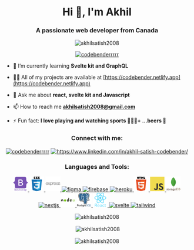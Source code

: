 <h1 align="center">Hi 👋, I'm Akhil</h1>
<h3 align="center">A passionate web developer from Canada</h3>

<p align="center"> <img src="https://komarev.com/ghpvc/?username=akhilsatish2008&label=Profile%20views&color=0e75b6&style=flat" alt="akhilsatish2008" /> </p>

<p align="center"> <a href="https://twitter.com/codebenderrrrr" target="blank"><img src="https://img.shields.io/twitter/follow/codebenderrrrr?logo=twitter&style=for-the-badge" alt="codebenderrrrr" /></a> </p>


- 🌱 I’m currently learning **Svelte kit and GraphQL**

- 👨‍💻 All of my projects are available at [https://codebender.netlify.app](https://codebender.netlify.app)

- 💬 Ask me about **react, svelte kit and Javascript**

- 📫 How to reach me **akhilsatish2008@gmail.com**

- ⚡ Fun fact:  **I love playing and watching sports 🎾🏀🏈+ ...beers 🍻**

<h3 align="center">Connect with me:</h3>
<p align="center">
<a href="https://twitter.com/codebenderrrrr" target="blank"><img align="center" src="https://raw.githubusercontent.com/rahuldkjain/github-profile-readme-generator/master/src/images/icons/Social/twitter.svg" alt="codebenderrrrr" height="30" width="40" /></a>
<a href="https://linkedin.com/in/https://www.linkedin.com/in/akhil-satish-codebender/" target="blank"><img align="center" src="https://raw.githubusercontent.com/rahuldkjain/github-profile-readme-generator/master/src/images/icons/Social/linked-in-alt.svg" alt="https://www.linkedin.com/in/akhil-satish-codebender/" height="30" width="40" /></a>
</p>

<h3 align="center">Languages and Tools:</h3>
<p align="center"> <a href="https://getbootstrap.com" target="_blank" rel="noreferrer"> <img src="https://raw.githubusercontent.com/devicons/devicon/master/icons/bootstrap/bootstrap-plain-wordmark.svg" alt="bootstrap" width="40" height="40"/> </a> <a href="https://www.w3schools.com/css/" target="_blank" rel="noreferrer"> <img src="https://raw.githubusercontent.com/devicons/devicon/master/icons/css3/css3-original-wordmark.svg" alt="css3" width="40" height="40"/> </a> <a href="https://expressjs.com" target="_blank" rel="noreferrer"> <img src="https://raw.githubusercontent.com/devicons/devicon/master/icons/express/express-original-wordmark.svg" alt="express" width="40" height="40"/> </a> <a href="https://www.figma.com/" target="_blank" rel="noreferrer"> <img src="https://www.vectorlogo.zone/logos/figma/figma-icon.svg" alt="figma" width="40" height="40"/> </a> <a href="https://firebase.google.com/" target="_blank" rel="noreferrer"> <img src="https://www.vectorlogo.zone/logos/firebase/firebase-icon.svg" alt="firebase" width="40" height="40"/> </a> <a href="https://heroku.com" target="_blank" rel="noreferrer"> <img src="https://www.vectorlogo.zone/logos/heroku/heroku-icon.svg" alt="heroku" width="40" height="40"/> </a> <a href="https://www.w3.org/html/" target="_blank" rel="noreferrer"> <img src="https://raw.githubusercontent.com/devicons/devicon/master/icons/html5/html5-original-wordmark.svg" alt="html5" width="40" height="40"/> </a> <a href="https://developer.mozilla.org/en-US/docs/Web/JavaScript" target="_blank" rel="noreferrer"> <img src="https://raw.githubusercontent.com/devicons/devicon/master/icons/javascript/javascript-original.svg" alt="javascript" width="40" height="40"/> </a> <a href="https://www.mongodb.com/" target="_blank" rel="noreferrer"> <img src="https://raw.githubusercontent.com/devicons/devicon/master/icons/mongodb/mongodb-original-wordmark.svg" alt="mongodb" width="40" height="40"/> </a> <a href="https://nextjs.org/" target="_blank" rel="noreferrer"> <img src="https://cdn.worldvectorlogo.com/logos/nextjs-2.svg" alt="nextjs" width="40" height="40"/> </a> <a href="https://nodejs.org" target="_blank" rel="noreferrer"> <img src="https://raw.githubusercontent.com/devicons/devicon/master/icons/nodejs/nodejs-original-wordmark.svg" alt="nodejs" width="40" height="40"/> </a> <a href="https://www.postgresql.org" target="_blank" rel="noreferrer"> <img src="https://raw.githubusercontent.com/devicons/devicon/master/icons/postgresql/postgresql-original-wordmark.svg" alt="postgresql" width="40" height="40"/> </a> <a href="https://reactjs.org/" target="_blank" rel="noreferrer"> <img src="https://raw.githubusercontent.com/devicons/devicon/master/icons/react/react-original-wordmark.svg" alt="react" width="40" height="40"/> </a> <a href="https://svelte.dev" target="_blank" rel="noreferrer"> <img src="https://upload.wikimedia.org/wikipedia/commons/1/1b/Svelte_Logo.svg" alt="svelte" width="40" height="40"/> </a> <a href="https://tailwindcss.com/" target="_blank" rel="noreferrer"> <img src="https://www.vectorlogo.zone/logos/tailwindcss/tailwindcss-icon.svg" alt="tailwind" width="40" height="40"/> </a> </p>

<p align="center"><img align="center" src="https://github-readme-stats.vercel.app/api/top-langs?username=akhilsatish2008&show_icons=true&locale=en&layout=compact" alt="akhilsatish2008" /></p>

<p align="center">&nbsp;<img align="center" src="https://github-readme-stats.vercel.app/api?username=akhilsatish2008&show_icons=true&locale=en" alt="akhilsatish2008" /></p>

<p align="center"><img align="center" src="https://github-readme-streak-stats.herokuapp.com/?user=akhilsatish2008&" alt="akhilsatish2008" /></p>


